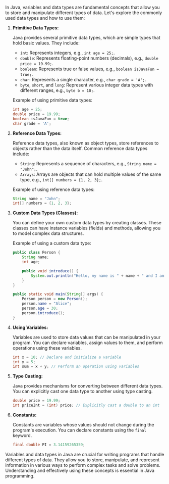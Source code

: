 In Java, variables and data types are fundamental concepts that allow you to store and manipulate different types of data. Let's explore the commonly used data types and how to use them:

1. **Primitive Data Types:**

   Java provides several primitive data types, which are simple types that hold basic values. They include:

   - `int`: Represents integers, e.g., `int age = 25;`.
   - `double`: Represents floating-point numbers (decimals), e.g., `double price = 19.99;`.
   - `boolean`: Represents true or false values, e.g., `boolean isJavaFun = true;`.
   - `char`: Represents a single character, e.g., `char grade = 'A';`.
   - `byte`, `short`, and `long`: Represent various integer data types with different ranges, e.g., `byte b = 10;`.

   Example of using primitive data types:

   ```java
   int age = 25;
   double price = 19.99;
   boolean isJavaFun = true;
   char grade = 'A';
   ```

2. **Reference Data Types:**

   Reference data types, also known as object types, store references to objects rather than the data itself. Common reference data types include:

   - `String`: Represents a sequence of characters, e.g., `String name = "John";`.
   - `Arrays`: Arrays are objects that can hold multiple values of the same type, e.g., `int[] numbers = {1, 2, 3};`.

   Example of using reference data types:

   ```java
   String name = "John";
   int[] numbers = {1, 2, 3};
   ```

3. **Custom Data Types (Classes):**

   You can define your own custom data types by creating classes. These classes can have instance variables (fields) and methods, allowing you to model complex data structures.

   Example of using a custom data type:

   ```java
   public class Person {
       String name;
       int age;

       public void introduce() {
           System.out.println("Hello, my name is " + name + " and I am " + age + " years old.");
       }
   }

   public static void main(String[] args) {
       Person person = new Person();
       person.name = "Alice";
       person.age = 30;
       person.introduce();
   }
   ```

4. **Using Variables:**

   Variables are used to store data values that can be manipulated in your program. You can declare variables, assign values to them, and perform operations using these variables.

   ```java
   int x = 10; // Declare and initialize a variable
   int y = 5;
   int sum = x + y; // Perform an operation using variables
   ```

5. **Type Casting:**

   Java provides mechanisms for converting between different data types. You can explicitly cast one data type to another using type casting.

   ```java
   double price = 19.99;
   int priceInt = (int) price; // Explicitly cast a double to an int
   ```

6. **Constants:**

   Constants are variables whose values should not change during the program's execution. You can declare constants using the `final` keyword.

   ```java
   final double PI = 3.14159265359;
   ```

Variables and data types in Java are crucial for writing programs that handle different types of data. They allow you to store, manipulate, and represent information in various ways to perform complex tasks and solve problems. Understanding and effectively using these concepts is essential in Java programming.
